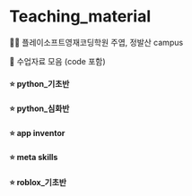 # Teaching_material
👨‍🏫 플레이소프트영재코딩학원 주엽, 정발산 campus

👏 수업자료 모음 (code 포함)

#### ⭐️ python_기초반

#### ⭐️ python_심화반

#### ⭐️ app inventor

#### ⭐️ meta skills

#### ⭐️ roblox_기초반

